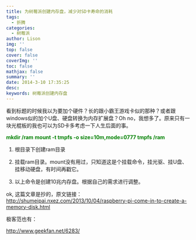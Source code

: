 ```yaml
---
title: 为树莓派创建内存盘，减少对SD卡寿命的消耗
tags:
  - 折腾
categories:
  - 树莓派
author: Lison
img: ''
top: false
cover: false
coverImg: ''
toc: false
mathjax: false
summary: ''
date: 2014-3-10 17:35:25
desc:
keywords: 树莓派创建内存盘
---
```


看到标题的时候我以为要加个硬件？长的跟小霸王游戏卡似的那种？或者跟windows似的加个U盘、硬盘转换为内存扩展盘？Oh no，我想多了。原来只有一块光棍板的我也可以为SD卡多考虑一下人生后面的事。

<!--more-->

**<font color=green>mkdir /ram</font>**
**<font color=green>mount -t tmpfs -o size=10m,mode=0777 tmpfs /ram</font>**

1. 根目录下创建ram目录

2. 挂载ram目录。mount没有用过，只知道这是个挂载命令，挂光驱、挂U盘、挂移动硬盘，有时间再戳它。

3. 以上命令是创建10兆内存盘。根据自己的需求进行调整。

 

ok, 这篇文章是抄的，原文链接：http://shumeipai.nxez.com/2013/10/04/raspberry-pi-come-in-to-create-a-memory-disk.html

极客范也有：

http://www.geekfan.net/6283/
